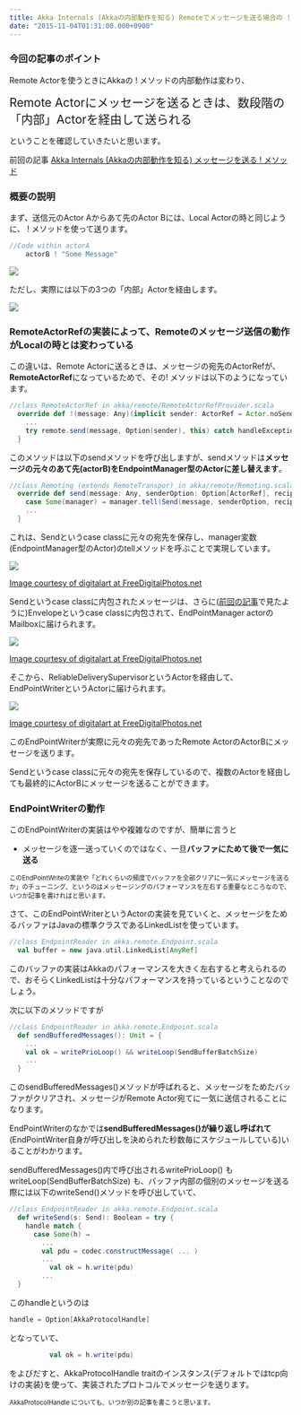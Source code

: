 ```yaml
---
title: Akka Internals (Akkaの内部動作を知る) Remoteでメッセージを送る場合の ! メソッドの動作
date: "2015-11-04T01:31:00.000+0900"
---
```


### 今回の記事のポイント

Remote Actorを使うときにAkkaの ! メソッドの内部動作は変わり、

<span style="font-size: 150%">Remote Actorにメッセージを送るときは、数段階の「内部」Actorを経由して送られる</span>

ということを確認していきたいと思います。

前回の記事 [Akka Internals (Akkaの内部動作を知る) メッセージを送る ! メソッド](../201510/11)

### 概要の説明

まず、送信元のActor Aからあて先のActor Bには、Local Actorの時と同じように、 ! メソッドを使って送ります。

```scala
//Code within actorA
    actorB ! "Some Message"
```

![](/images/20151104/20151104010843.png)

ただし、実際には以下の3つの「内部」Actorを経由します。

![](/images/20151104/20151104010848.png)


### RemoteActorRefの実装によって、Remoteのメッセージ送信の動作がLocalの時とは変わっている

この違いは、Remote Actorに送るときは、メッセージの宛先のActorRefが、<b>RemoteActorRef</b>になっているためで、その! メソッドは以下のようになっています。

```scala
//class RemoteActorRef in akka/remote/RemoteActorRefProvider.scala
  override def !(message: Any)(implicit sender: ActorRef = Actor.noSender): Unit = {
    ...
    try remote.send(message, Option(sender), this) catch handleException
  }
```

このメソッドは以下のsendメソッドを呼び出しますが、sendメソッドは<b>メッセージの元々のあて先(actorB)をEndpointManager型のActorに差し替えます</b>。

```scala
//class Remoting (extends RemoteTranspor) in akka/remote/Remoting.scala
  override def send(message: Any, senderOption: Option[ActorRef], recipient: RemoteActorRef): Unit = endpointManager match {
    case Some(manager) ⇒ manager.tell(Send(message, senderOption, recipient), sender = senderOption getOrElse Actor.noSender)
    ...
  }

```

これは、Sendというcase classに元々の宛先を保存し、manager変数(EndpointManager型のActor)のtellメソッドを呼ぶことで実現しています。

![](/images/20151104/20151104010916.png)

[Image courtesy of digitalart at FreeDigitalPhotos.net](http://www.freedigitalphotos.net/images/Other_government_and_g317-Mail_Box_p41764.html)

Sendというcase classに内包されたメッセージは、さらに([前回の記事](../20151011)で見たように)Envelopeというcase classに内包されて、EndPointManager actorのMailboxに届けられます。

![](/images/20151104/20151104010935.png)

[Image courtesy of digitalart at FreeDigitalPhotos.net](http://www.freedigitalphotos.net/images/Other_government_and_g317-Mail_Box_p41764.html)

そこから、ReliableDeliverySupervisorというActorを経由して、EndPointWriterというActorに届けられます。

![](/images/20151104/20151104010938.png)


[Image courtesy of digitalart at FreeDigitalPhotos.net](http://www.freedigitalphotos.net/images/Other_government_and_g317-Mail_Box_p41764.html)


このEndPointWriterが実際に元々の宛先であったRemote ActorのActorBにメッセージを送ります。

Sendというcase classに元々の宛先を保存しているので、複数のActorを経由しても最終的にActorBにメッセージを送ることができます。

### EndPointWriterの動作
このEndPointWriterの実装はやや複雑なのですが、簡単に言うと

* メッセージを逐一送っていくのではなく、一旦<b>バッファにためて後で一気に送る</b>

<span style="font-size: 80%">このEndPointWriteの実装や「どれくらいの頻度でバッファを全部クリアに一気にメッセージを送るか」のチューニング、というのはメッセージングのパフォーマンスを左右する重要なところなので、いつか記事を書ければと思います。</span>

さて、このEndPointWriterというActorの実装を見ていくと、メッセージをためるバッファはJavaの標準クラスであるLinkedListを使っています。

```scala
//class EndpointReader in akka.remote.Endpoint.scala
  val buffer = new java.util.LinkedList[AnyRef]
```

このバッファの実装はAkkaのパフォーマンスを大きく左右すると考えられるので、おそらくLinkedListは十分なパフォーマンスを持っているということなのでしょう。

次に以下のメソッドですが

```scala
//class EndpointReader in akka.remote.Endpoint.scala
  def sendBufferedMessages(): Unit = {
    ...
    val ok = writePrioLoop() && writeLoop(SendBufferBatchSize)
    ...
  }
```

このsendBufferedMessages()メソッドが呼ばれると、メッセージをためたバッファがクリアされ、メッセージがRemote Actor宛てに一気に送信されることになります。

EndPointWriterのなかでは<b>sendBufferedMessages()が繰り返し呼ばれて</b>(EndPointWriter自身が呼び出しを決められた秒数毎にスケジュールしている)いることがわかります。

sendBufferedMessages()内で呼び出されるwritePrioLoop() も writeLoop(SendBufferBatchSize) も、バッファ内部の個別のメッセージを送る際には以下のwriteSend()メソッドを呼び出していて、


```scala
//class EndpointReader in akka.remote.Endpoint.scala
  def writeSend(s: Send): Boolean = try {
    handle match {
      case Some(h) ⇒
        ...
        val pdu = codec.constructMessage( ... )
        ...
          val ok = h.write(pdu)
        ...
  }
```

このhandleというのは

```scala
handle = Option[AkkaProtocolHandle]
```

となっていて、

```scala
          val ok = h.write(pdu)
```

をよびだすと、AkkaProtocolHandle traitのインスタンス(デフォルトではtcp向けの実装)を使って、実装されたプロトコルでメッセージを送ります。

<span style="font-size: 80%">AkkaProtocolHandle についても、いつか別の記事を書こうと思います。</span>

